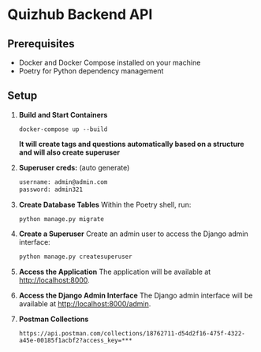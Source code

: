 
# Quizhub Backend API

## Prerequisites
- Docker and Docker Compose installed on your machine
- Poetry for Python dependency management

## Setup
 
1. **Build and Start Containers**
   ```bashs
   docker-compose up --build
   ```
   **It will create tags and questions automatically based on a structure and will also create superuser**

2. **Superuser creds:** (auto generate)
   ```bash
   username: admin@admin.com
   password: admin321
   ```

3. **Create Database Tables**
   Within the Poetry shell, run:
   ```bash
   python manage.py migrate
   ```

4. **Create a Superuser**
   Create an admin user to access the Django admin interface:
   ```bash
   python manage.py createsuperuser
   ```

5. **Access the Application**
   The application will be available at [http://localhost:8000](http://localhost:8000).

6. **Access the Django Admin Interface**
   The Django admin interface will be available at [http://localhost:8000/admin](http://localhost:8000/admin).

7. **Postman Collections**
   ```
   https://api.postman.com/collections/18762711-d54d2f16-475f-4322-a45e-00185f1acbf2?access_key=***
   ```

